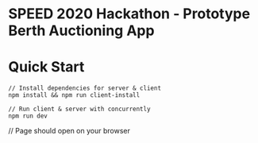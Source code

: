 # SPEED 2020 Hackathon - Prototype Berth Auctioning App

# Quick Start

```
// Install dependencies for server & client
npm install && npm run client-install

// Run client & server with concurrently
npm run dev
```

// Page should open on your browser
